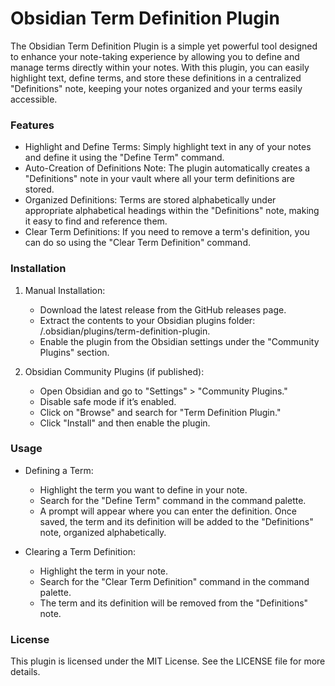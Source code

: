 # Obsidian Term Definition Plugin

The Obsidian Term Definition Plugin is a simple yet powerful tool designed to enhance your note-taking experience by allowing you to define and manage terms directly within your notes. With this plugin, you can easily highlight text, define terms, and store these definitions in a centralized "Definitions" note, keeping your notes organized and your terms easily accessible.

### Features

- Highlight and Define Terms: Simply highlight text in any of your notes and define it using the "Define Term" command.
- Auto-Creation of Definitions Note: The plugin automatically creates a "Definitions" note in your vault where all your term definitions are stored.
- Organized Definitions: Terms are stored alphabetically under appropriate alphabetical headings within the "Definitions" note, making it easy to find and reference them.
- Clear Term Definitions: If you need to remove a term's definition, you can do so using the "Clear Term Definition" command.

### Installation

1. Manual Installation:
    - Download the latest release from the GitHub releases page.
    - Extract the contents to your Obsidian plugins folder: <vault>/.obsidian/plugins/term-definition-plugin.
    - Enable the plugin from the Obsidian settings under the "Community Plugins" section.

2. Obsidian Community Plugins (if published):
    - Open Obsidian and go to "Settings" > "Community Plugins."
    - Disable safe mode if it’s enabled.
    - Click on "Browse" and search for "Term Definition Plugin."
    - Click "Install" and then enable the plugin.

### Usage

- Defining a Term:
    - Highlight the term you want to define in your note.
    - Search for the "Define Term" command in the command palette.
    - A prompt will appear where you can enter the definition. Once saved, the term and its definition will be added to the "Definitions" note, organized alphabetically.

- Clearing a Term Definition:
    - Highlight the term in your note.
    - Search for the "Clear Term Definition" command in the command palette.
    - The term and its definition will be removed from the "Definitions" note.

### License

This plugin is licensed under the MIT License. See the LICENSE file for more details.